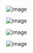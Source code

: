 ![image](https://user-images.githubusercontent.com/70489008/103051408-959ead00-454b-11eb-9203-b199b46b8174.png)

![image](https://user-images.githubusercontent.com/70489008/103051507-e3b3b080-454b-11eb-8a2b-aa7f6c0ca522.png)

![image](https://user-images.githubusercontent.com/70489008/103051538-f9c17100-454b-11eb-9756-ae3830b34bcd.png)

![image](https://user-images.githubusercontent.com/70489008/103051557-034ad900-454c-11eb-9768-7af1159681cb.png)
